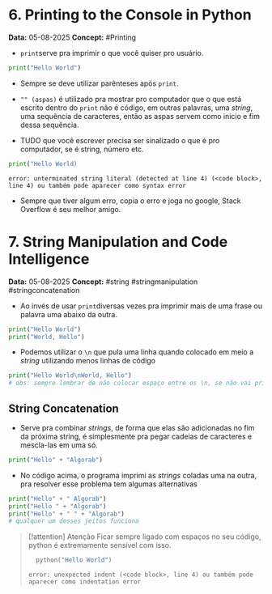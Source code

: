# 6. Printing to the Console in Python

**Data:** 05-08-2025
**Concept:** #Printing

- ```print```serve pra imprimir o que você quiser pro usuário.

```python
print("Hello World")
```

- Sempre se deve utilizar parênteses após ```print```.

- ```"" (aspas)``` é utilizado pra mostrar pro computador que o que está escrito dentro do ```print``` não é código, em outras palavras, uma *string*, uma sequência de caracteres, então as aspas servem como inicio e fim dessa sequência.

- TUDO que você escrever precisa ser sinalizado o que é pro computador, se é string, número etc.

```python
print("Hello World)
```
```error: unterminated string literal (detected at line 4) (<code block>, line 4) ou também pode aparecer como syntax error```

- Sempre que tiver algum erro, copia o erro e joga no google, Stack Overflow é seu melhor amigo.


# 7. String Manipulation and Code Intelligence

**Data:** 05-08-2025
**Concept:**  #string #stringmanipulation #stringconcatenation

- Ao invés de usar ```print```diversas vezes pra imprimir mais de uma frase ou palavra uma abaixo da outra.

```python
print("Hello World")
print("World, Hello")
```

- Podemos utilizar o ```\n``` que pula uma linha quando colocado em meio a *string* utilizando menos linhas de código

```python
print("Hello World\nWorld, Hello")
# obs: sempre lembrar de não colocar espaço entre os \n, se não vai printar a a palavra de baixo com um espaço no inicio da linha
```

## String Concatenation

- Serve pra combinar *strings*, de forma que elas são adicionadas no fim da próxima string, é simplesmente pra pegar cadeias de caracteres e mescla-las em uma só.

```python
print("Hello" + "Algorab")
```

- No código acima, o programa imprimi as *strings* coladas uma na outra, pra resolver esse problema tem algumas alternativas

```python
print("Hello" + " Algorab")
print("Hello " + "Algorab")
print("Hello" + " " + "Algorab")
# qualquer um desses jeitos funciona
```

> [!attention] Atenção
> Ficar sempre ligado com espaços no seu código, python é extremamente sensível com isso.
> 
> ```python
> 	python("Hello World")
> ```
>```error: unexpected indent (<code block>, line 4) ou também pode aparecer como indentation error```

